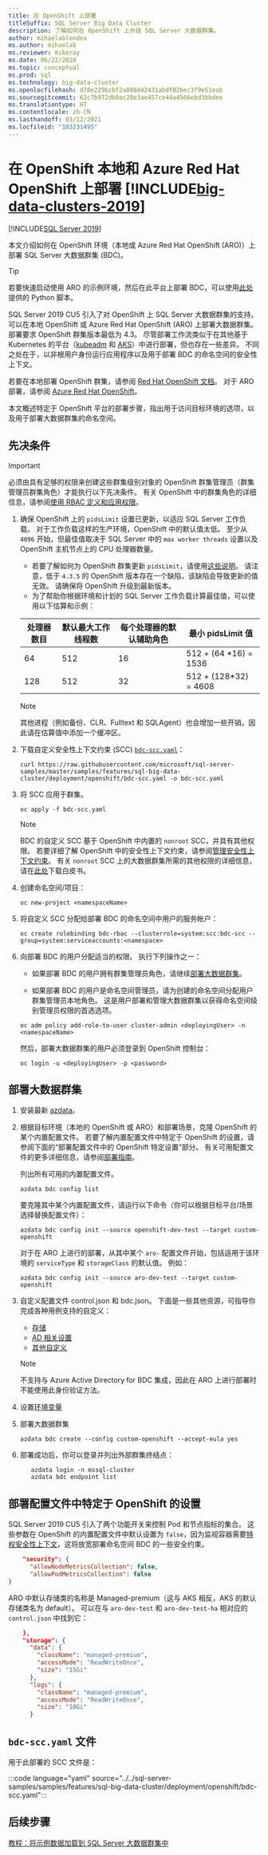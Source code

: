 ```yaml
---
title: 在 OpenShift 上部署
titleSuffix: SQL Server Big Data Cluster
description: 了解如何在 OpenShift 上升级 SQL Server 大数据群集。
author: mihaelablendea
ms.author: mihaelab
ms.reviewer: mikeray
ms.date: 06/22/2020
ms.topic: conceptual
ms.prod: sql
ms.technology: big-data-cluster
ms.openlocfilehash: d78e229bcbf2a088d42431abdf02bec3f9e51eab
ms.sourcegitcommit: 62c7b972db0ac28e3ae457ce44a4566ebd3bbdee
ms.translationtype: HT
ms.contentlocale: zh-CN
ms.lasthandoff: 03/12/2021
ms.locfileid: "103231495"
---
```

# <a name="deploy-big-data-clusters-2019-on-openshift-on-premises-and-azure-red-hat-openshift"></a>在 OpenShift 本地和 Azure Red Hat OpenShift 上部署 [!INCLUDE[big-data-clusters-2019](../includes/ssbigdataclusters-ss-nover.md)]

[!INCLUDE[SQL Server 2019](../includes/applies-to-version/sqlserver2019.md)]

本文介绍如何在 OpenShift 环境（本地或 Azure Red Hat OpenShift (ARO)）上部署 SQL Server 大数据群集 (BDC)。

> [!TIP]
> 若要快速启动使用 ARO 的示例环境，然后在此平台上部署 BDC，可以使用[此处](quickstart-big-data-cluster-deploy-aro.md)提供的 Python 脚本。


SQL Server 2019 CU5 引入了对 OpenShift 上 SQL Server 大数据群集的支持。 可以在本地 OpenShift 或 Azure Red Hat OpenShift (ARO) 上部署大数据群集。 部署要求 OpenShift 群集版本最低为 4.3。 尽管部署工作流类似于在其他基于 Kubernetes 的平台（[kubeadm](deploy-with-kubeadm.md) 和 [AKS](deploy-on-aks.md)）中进行部署，但也存在一些差异。 不同之处在于，以非根用户身份运行应用程序以及用于部署 BDC 的命名空间的安全性上下文。

若要在本地部署 OpenShift 群集，请参阅 [Red Hat OpenShift 文档](https://docs.openshift.com/container-platform/4.3/release_notes/ocp-4-3-release-notes.html#ocp-4-3-installation-and-upgrade)。 对于 ARO 部署，请参阅 [Azure Red Hat OpenShift](/azure/openshift/intro-openshift)。

本文概述特定于 OpenShift 平台的部署步骤，指出用于访问目标环境的选项，以及用于部署大数据群集的命名空间。

## <a name="pre-requisites"></a>先决条件

> [!IMPORTANT]
> 必须由具有足够的权限来创建这些群集级别对象的 OpenShift 群集管理员（群集管理员群集角色）才能执行以下先决条件。 有关 OpenShift 中的群集角色的详细信息，请参阅[使用 RBAC 定义和应用权限](https://docs.openshift.com/container-platform/4.4/authentication/using-rbac.html)。

1. 确保 OpenShift 上的 `pidsLimit` 设置已更新，以适应 SQL Server 工作负载。 对于工作负载这样的生产环境，OpenShift 中的默认值太低。 至少从 `4096` 开始，但最佳值取决于 SQL Server 中的 `max worker threads` 设置以及 OpenShift 主机节点上的 CPU 处理器数量。 
    - 若要了解如何为 OpenShift 群集更新 `pidsLimit`，请使用[这些说明]( https://github.com/openshift/machine-config-operator/blob/master/docs/ContainerRuntimeConfigDesign.md)。 请注意，低于 `4.3.5` 的 OpenShift 版本存在一个缺陷，该缺陷会导致更新的值无效。 请确保将 OpenShift 升级到最新版本。 
    - 为了帮助你根据环境和计划的 SQL Server 工作负载计算最佳值，可以使用以下估算和示例：

    |处理器数目|默认最大工作线程数|每个处理器的默认辅助角色|最小 pidsLimit 值|
    |--------------------|--------------------------|-----------------------------|-----------------------|
    |          64        |           512            |             16              | 512 + (64 *16) = 1536 |
    |         128        |           512            |             32              | 512 + (128*32) = 4608 |

    > [!NOTE]
    > 其他进程（例如备份、CLR、Fulltext 和 SQLAgent）也会增加一些开销，因此请在估算值中添加一个缓冲区。

1. 下载自定义安全性上下文约束 (SCC) [`bdc-scc.yaml`](#bdc-sccyaml-file)：

    ```console
    curl https://raw.githubusercontent.com/microsoft/sql-server-samples/master/samples/features/sql-big-data-cluster/deployment/openshift/bdc-scc.yaml -o bdc-scc.yaml
    ```

1. 将 SCC 应用于群集。

    ```console
    oc apply -f bdc-scc.yaml
    ```

    > [!NOTE]
    > BDC 的自定义 SCC 基于 OpenShift 中内置的 `nonroot` SCC，并具有其他权限。 若要详细了解 OpenShift 中的安全性上下文约束，请参阅[管理安全性上下文约束](https://docs.openshift.com/container-platform/4.3/authentication/managing-security-context-constraints.html)。 有关 `nonroot` SCC 上的大数据群集所需的其他权限的详细信息，请在[此处](https://aka.ms/sql-bdc-openshift-security)下载白皮书。

3. 创建命名空间/项目：

   ```console
   oc new-project <namespaceName>
   ```

4. 将自定义 SCC 分配给部署 BDC 的命名空间中用户的服务帐户：

   ```console
   oc create rolebinding bdc-rbac --clusterrole=system:scc:bdc-scc --group=system:serviceaccounts:<namespace>
   ```

5. 向部署 BDC 的用户分配适当的权限。 执行下列操作之一： 

   - 如果部署 BDC 的用户拥有群集管理员角色，请继续[部署大数据群集](#deploy-big-data-cluster)。

   - 如果部署 BDC 的用户是命名空间管理员，请为创建的命名空间分配用户群集管理员本地角色。 这是用户部署和管理大数据群集以获得命名空间级别管理员权限的首选选项。

   ```console
   oc adm policy add-role-to-user cluster-admin <deployingUser> -n <namespaceName>
   ```

   然后，部署大数据群集的用户必须登录到 OpenShift 控制台：

   ```console
   oc login -u <deployingUser> -p <password>
   ```

## <a name="deploy-big-data-cluster"></a>部署大数据群集

1. 安装最新 [azdata](../azdata/install/deploy-install-azdata.md)。

1. 根据目标环境（本地的 OpenShift 或 ARO）和部署场景，克隆 OpenShift 的某个内置配置文件。 若要了解内置配置文件中特定于 OpenShift 的设置，请参阅下面的“部署配置文件中的 OpenShift 特定设置”部分。 有关可用配置文件的更多详细信息，请参阅[部署指南](deployment-guidance.md)。

   列出所有可用的内置配置文件。

   ```console
   azdata bdc config list
   ```

   要克隆其中某个内置配置文件，请运行以下命令（你可以根据目标平台/场景选择替换配置文件）：

   ```console
   azdata bdc config init --source openshift-dev-test --target custom-openshift
   ```

   对于在 ARO 上进行的部署，从其中某个 `aro-` 配置文件开始，包括适用于该环境的 `serviceType` 和 `storageClass` 的默认值。 例如：

   ```console
   azdata bdc config init --source aro-dev-test --target custom-openshift
   ```

1. 自定义配置文件 control.json 和 bdc.json。 下面是一些其他资源，可指导你完成各种用例支持的自定义：

   - [存储](concept-data-persistence.md)
   - [AD 相关设置](active-directory-deploy.md)
   - [其他自定义](deployment-custom-configuration.md)

   > [!NOTE]
   > 不支持与 Azure Active Directory for BDC 集成，因此在 ARO 上进行部署时不能使用此身份验证方法。

1. 设置[环境变量](deployment-guidance.md#env)

1. 部署大数据群集

   ```console
   azdata bdc create --config custom-openshift --accept-eula yes
   ```

1. 部署成功后，你可以登录并列出外部群集终结点：

   ```console
      azdata login -n mssql-cluster
      azdata bdc endpoint list
   ```

## <a name="openshift-specific-settings-in-the-deployment-configuration-files"></a>部署配置文件中特定于 OpenShift 的设置

SQL Server 2019 CU5 引入了两个功能开关来控制 Pod 和节点指标的集合。 这些参数在 OpenShift 的内置配置文件中默认设置为 `false`，因为监视容器需要[特权安全性上下文](https://www.openshift.com/blog/managing-sccs-in-openshift)，这将放宽部署命名空间 BDC 的一些安全约束。

```json
    "security": {
      "allowNodeMetricsCollection": false,
      "allowPodMetricsCollection": false
}
```

ARO 中默认存储类的名称是 Managed-premium（这与 AKS 相反，AKS 的默认存储类名为 default）。 可以在与 `aro-dev-test` 和 `aro-dev-test-ha` 相对应的 `control.json` 中找到它：

```json
    },
    "storage": {
      "data": {
        "className": "managed-premium",
        "accessMode": "ReadWriteOnce",
        "size": "15Gi"
      },
      "logs": {
        "className": "managed-premium",
        "accessMode": "ReadWriteOnce",
        "size": "10Gi"
      }
```

## <a name="bdc-sccyaml-file"></a>`bdc-scc.yaml` 文件

用于此部署的 SCC 文件是：

:::code language="yaml" source="../../sql-server-samples/samples/features/sql-big-data-cluster/deployment/openshift/bdc-scc.yaml":::

## <a name="next-steps"></a>后续步骤

[教程：将示例数据加载到 SQL Server 大数据群集中](tutorial-load-sample-data.md)
